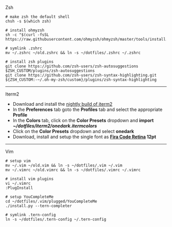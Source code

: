 Zsh

    # make zsh the default shell
    chsh -s $(which zsh)

    # install ohmyzsh
    sh -c "$(curl -fsSL https://raw.githubusercontent.com/ohmyzsh/ohmyzsh/master/tools/install.sh)"

    # symlink .zshrc
    mv ~/.zshrc ~/old.zshrc && ln -s ~/dotfiles/.zshrc ~/.zshrc

    # install zsh plugins
    git clone https://github.com/zsh-users/zsh-autosuggestions $ZSH_CUSTOM/plugins/zsh-autosuggestions
    git clone https://github.com/zsh-users/zsh-syntax-highlighting.git ${ZSH_CUSTOM:-~/.oh-my-zsh/custom}/plugins/zsh-syntax-highlighting

---

Iterm2

* Download and install the [nightly build of iterm2](https://www.iterm2.com/downloads.html)
* In the **Preferences** tab goto the **Profiles** tab and select the appropriate **Profile**
* In the **Colors** tab, click on the **Color Presets** dropdown and **import *~/dotfiles/iterm2/onedark.itermcolors***
* Click on the **Color Presets** dropdown and select **onedark**
* Download, install and setup the single font as **[Fira Code Retina](https://github.com/tonsky/FiraCode) 12pt**

---

Vim

    # setup vim
    mv ~/.vim ~/old.vim && ln -s ~/dotfiles/.vim ~/.vim
    mv ~/.vimrc ~/old.vimrc && ln -s ~/dotfiles/.vimrc ~/.vimrc

    # install vim plugins
    vi ~/.vimrc
    :PlugInstall

    # setup YouCompleteMe
    cd ~/dotfiles/.vim/plugged/YouCompleteMe
    ./install.py --tern-completer

    # symlink .tern-config
    ln -s ~/dotfiles/.tern-config ~/.tern-config
